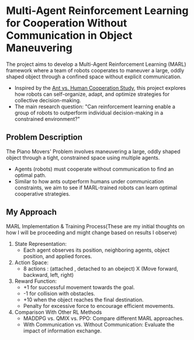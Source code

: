 # Multi-Agent Reinforcement Learning for Cooperation Without Communication in Object Maneuvering

The project aims to develop a Multi-Agent Reinforcement Learning (MARL) framework where a team of robots cooperates to maneuver a large, oddly shaped object through a confined space without explicit communication.
 - Inspired by the [Ant vs. Human Cooperation Study](https://www.pnas.org/doi/10.1073/pnas.2414274121), this project explores how robots can self-organize, adapt, and optimize strategies for collective decision-making.
 -  The main research question: "Can reinforcement learning enable a group of robots to outperform individual decision-making in a constrained environment?"

 ## Problem Description
 The Piano Movers' Problem involves maneuvering a large, oddly shaped object through a tight, constrained space using multiple agents.
 - Agents (robots) must cooperate without communication to find an optimal path.
 - Similar to how ants outperform humans under communication constraints, we aim to see if MARL-trained robots can learn optimal cooperative strategies.

 ## My Approach

 MARL Implementation & Training Process(These are my initial thoughts on how I will be proceeding and might change based on results I observe)
1. State Representation:
    - Each agent observes its position, neighboring agents, object position, and applied forces.
2. Action Space:
    - 8 actions : (attached , detached to an obeject) X (Move forward, backward, left, right)
3. Reward Function:
    -  +1 for successful movement towards the goal.
    - -1 for collision with obstacles.
    - +10 when the object reaches the final destination.
    - Penalty for excessive force to encourage efficient movements.
4. Comparison With Other RL Methods
    - MADDPG vs. QMIX vs. PPO: Compare different MARL approaches.
    - With Communication vs. Without Communication: Evaluate the impact of information exchange.